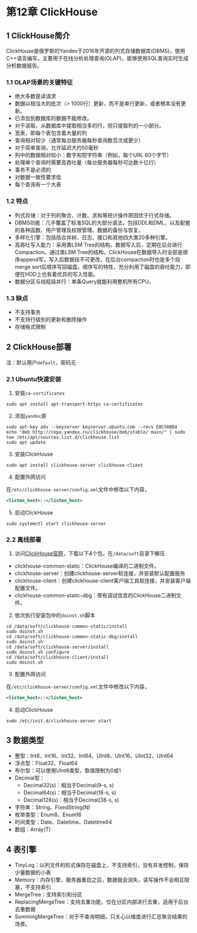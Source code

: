 # 第12章 ClickHouse

## 1 ClickHouse简介

ClickHouse是俄罗斯的Yandex于2016年开源的列式存储数据库(DBMS)，使用C++语言编写，主要用于在线分析处理查询(OLAP)，能够使用SQL查询实时生成分析数据报告。

### 1.1 OLAP场景的关键特征

- 绝大多数是读请求
- 数据以相当大的批次（> 1000行）更新，而不是单行更新，或者根本没有更新。
- 已添加到数据库的数据不能修改。
- 对于读取，从数据库中提取相当多的行，但只提取列的一小部分。
- 宽表，即每个表包含着大量的列
- 查询相对较少（通常每台服务器每秒查询数百次或更少）
- 对于简单查询，允许延迟大约50毫秒
- 列中的数据相对较小：数字和短字符串（例如，每个URL 60个字节）
- 处理单个查询时需要高吞吐量（每台服务器每秒可达数十亿行）
- 事务不是必须的
- 对数据一致性要求低
- 每个查询有一个大表

### 1.2 特点

- 列式存储：对于列的聚合、计数、求和等统计操作原因优于行式存储。
- DBMS功能：几乎覆盖了标准SQL的大部分语法，包括DDL和DML，以及配套的各种函数、用户管理及权限管理、数据的备份与恢复。
- 多样化引擎：包括括合并树、日志、接口和其他四大类20多种引擎。
- 高吞吐写入能力：采用类LSM Tree的结构，数据写入后，定期在后台进行Compaction。通过类LSM Tree的结构，ClickHouse在数据导入时全部是顺序append写，写入后数据段不可更改，在后台compaction时也是多个段merge sort后顺序写回磁盘。顺序写的特性，充分利用了磁盘的吞吐能力，即便在HDD上也有着优异的写入性能。
- 数据分区与线程级并行：单条Query就能利用整机所有CPU。

### 1.3 缺点

- 不支持事务
- 不支持行级别的更新和删除操作
- 存储格式限制

## 2 ClickHouse部署

注：默认用户`default`，密码无

### 2.1 Ubuntu快速安装

1. 安装`ca-certificates`
```shell
sudo apt install apt-transport-https ca-certificates
```

2. 添加`yandex`源
```shell
sudo apt-key adv --keyserver keyserver.ubuntu.com --recv E0C56BD4
echo "deb http://repo.yandex.ru/clickhouse/deb/stable/ main/" | sudo tee /etc/apt/sources.list.d/clickhouse.list
sudo apt update
```

3. 安装ClickHouse
```shell
sudo apt install clickhouse-server clickhouse-client
```

4. 配置外网访问 
   
在`/etc/clickhouse-server/config.xml`文件中修改以下内容，
```xml
<listen_host>::</listen_host>
```

5. 启动ClickHouse
```shell
sudo systemctl start clickhouse-server
```

### 2.2 离线部署

1. 访问[ClickHouse官网](https://packages.clickhouse.com/repo-archive/tgz/)，下载以下4个包，在`/data/soft`目录下解压
- clickhouse-common-static：ClickHouse编译的二进制文件。 
- clickhouse-server：创建clickhouse-server软连接，并安装默认配置服务
- clickhouse-client：创建clickhouse-client客户端工具软连接，并安装客户端配置文件。
- clickhouse-common-static-dbg：带有调试信息的ClickHouse二进制文件。

2. 依次执行安装包中的`doinst.sh`脚本
```shell
cd /data/soft/clickhouse-common-static/install
sudo doinst.sh
cd /data/soft/clickhouse-common-static-dbg/install
sudo doinst.sh
cd /data/soft/clickhouse-server/install
sudo doinst.sh configure
cd /data/soft/clickhouse-client/install
sudo doinst.sh
```

3. 配置外网访问

在`/etc/clickhouse-server/config.xml`文件中修改以下内容，
```xml
<listen_host>::</listen_host>
```

4. 启动ClickHouse
```shell
sudo /etc/init.d/clickhouse-server start
```

## 3 数据类型

- 整型：Int8、Int16、Int32、Int64、UInt8、UInt16、UInt32、UInt64
- 浮点型：Float32、Float64
- 布尔型：可以使用UInt8类型，取值限制为0或1
- Decimal型：
  - Decimal32(s)：相当于Decimal(9-s, s)
  - Decimal64(s)：相当于Decimal(18-s, s)
  - Decimal128(s)：相当于Decimal(38-s, s)
- 字符串：String、FixedString(N)
- 枚举类型：Enum8、Enum16
- 时间类型：Date、Datetime、Datetime64
- 数组：Array(T)

## 4 表引擎

- TinyLog：以列文件的形式保存在磁盘上，不支持索引，没有并发控制，保存少量数据的小表
- Memory：内存引擎，服务器重启之后，数据就会消失，读写操作不会相互阻塞，不支持索引
- MergeTree：支持索引和分区
- ReplacingMergeTree：支持去重功能，仅在分区内部进行去重，适用于后台去重数据
- SummingMergeTree：对于不查询明细，只关心以维度进行汇总聚合结果的场景。


 